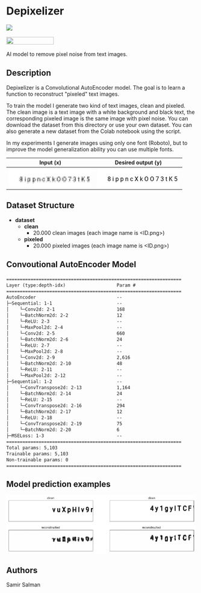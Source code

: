 # Depixelizer
<a href="https://colab.research.google.com/drive/1pRAMgGV6cXPMflYHc8OQwbhLv4XQYrwk?usp=sharing"><img src="https://camo.githubusercontent.com/84f0493939e0c4de4e6dbe113251b4bfb5353e57134ffd9fcab6b8714514d4d1/68747470733a2f2f636f6c61622e72657365617263682e676f6f676c652e636f6d2f6173736574732f636f6c61622d62616467652e737667">
</a>

<img height="50%" width="50%" src="https://i2.wp.com/sefiks.com/wp-content/uploads/2018/03/convolutional-autoencoder.png?fit=1818%2C608&ssl=1">

AI model to remove pixel noise from text images. 

## Description

Depixelizer is a Convolutional AutoEncoder model. The goal is to learn a function to reconstruct "pixeled" text images. 

To train the model I generate two kind of text images, clean and pixeled. The clean image is a text image with a white background and black text, the corresponding pixeled image is the same image with pixel noise. You can download the dataset from this directory or use your own dataset. You can also generate a new dataset from the Colab notebook using the script. 

In my experiments I generate images using only one font (Roboto), but to improve the model generalization ability you can use multiple fonts.

| **Input** (x)  |  **Desired output** (y) |
|----|---|
| <img src="https://github.com/samirsalman/Depixelizer/blob/main/examples/pixeled.png"> |  <img src="https://github.com/samirsalman/Depixelizer/blob/main/examples/clean.png"> |

## Dataset Structure

- **dataset**
  - **clean**
    - 20.000 clean images (each image name is <ID.png>)   
  - **pixeled**  
    - 20.000 pixeled images (each image name is <ID.png>) 

## Convoutional AutoEncoder Model
```
=================================================================
Layer (type:depth-idx)                   Param #
=================================================================
AutoEncoder                              --
├─Sequential: 1-1                        --
│    └─Conv2d: 2-1                       168
│    └─BatchNorm2d: 2-2                  12
│    └─ReLU: 2-3                         --
│    └─MaxPool2d: 2-4                    --
│    └─Conv2d: 2-5                       660
│    └─BatchNorm2d: 2-6                  24
│    └─ReLU: 2-7                         --
│    └─MaxPool2d: 2-8                    --
│    └─Conv2d: 2-9                       2,616
│    └─BatchNorm2d: 2-10                 48
│    └─ReLU: 2-11                        --
│    └─MaxPool2d: 2-12                   --
├─Sequential: 1-2                        --
│    └─ConvTranspose2d: 2-13             1,164
│    └─BatchNorm2d: 2-14                 24
│    └─ReLU: 2-15                        --
│    └─ConvTranspose2d: 2-16             294
│    └─BatchNorm2d: 2-17                 12
│    └─ReLU: 2-18                        --
│    └─ConvTranspose2d: 2-19             75
│    └─BatchNorm2d: 2-20                 6
├─MSELoss: 1-3                           --
=================================================================
Total params: 5,103
Trainable params: 5,103
Non-trainable params: 0
=================================================================
```

## Model prediction examples

<img src="https://github.com/samirsalman/Depixelizer/blob/main/examples/preds3.png">



## Authors

Samir Salman
